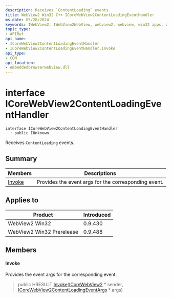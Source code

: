 ```yaml
---
description: Receives `ContentLoading` events.
title: WebView2 Win32 C++ ICoreWebView2ContentLoadingEventHandler
ms.date: 05/28/2024
keywords: IWebView2, IWebView2WebView, webview2, webview, win32 apps, win32, edge, ICoreWebView2, ICoreWebView2Controller, browser control, edge html, ICoreWebView2ContentLoadingEventHandler
topic_type: 
- APIRef
api_name:
- ICoreWebView2ContentLoadingEventHandler
- ICoreWebView2ContentLoadingEventHandler.Invoke
api_type:
- COM
api_location:
- embeddedbrowserwebview.dll
---
```


# interface ICoreWebView2ContentLoadingEventHandler

```
interface ICoreWebView2ContentLoadingEventHandler
  : public IUnknown
```

Receives `ContentLoading` events.

## Summary

 Members                        | Descriptions
--------------------------------|---------------------------------------------
[Invoke](#invoke) | Provides the event args for the corresponding event.

## Applies to

Product                         | Introduced
--------------------------------|---------------------------------------------
WebView2 Win32            |    0.9.430
WebView2 Win32 Prerelease |    0.9.488

## Members

#### Invoke

Provides the event args for the corresponding event.

> public HRESULT [Invoke](#invoke)([ICoreWebView2](icorewebview2.md#icorewebview2) * sender, [ICoreWebView2ContentLoadingEventArgs](icorewebview2contentloadingeventargs.md#icorewebview2contentloadingeventargs) * args)


